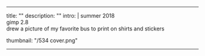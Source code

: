 ---

title: ""
description: ""
intro: |
 summer 2018 <br>
 gimp 2.8 <br>
 drew a picture of my favorite bus to print on shirts and stickers

thumbnail: "/534 cover.png"

---